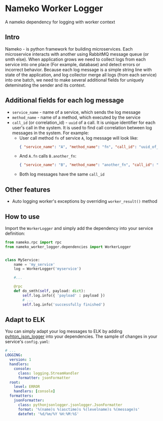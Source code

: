 # Nameko Worker Logger

A nameko dependency for logging with worker context 

## Intro

Nameko - is python framework for building microservices. Each microservice interacts with another using RabbitMQ message queue (or smth else). When application grows we need to collect logs from each service into one place (For example, database) and detect errors or incorrect behavior. Because each log message is a simple string line with state of the application, and log collector merge all logs (from each service) into one batch, we need to make several additional fields for uniquely deteminating the sender and its context. 

## Additional fields for each log message

- `service_name` - name of a service, which sends the log message
- `method_name` - name of a method, which executed by the service
- `call_id` (or correlation_id) - `uuid` of a call. It is unique identifier for each user's call in the system. It is used to find call correlation between log messages in the system.
  For example:
    - User call method `fn` of service `A`, log message will look like:
        ```json 
        { "service_name": "A", "method_name": "fn", "call_id": "uuid_of_that_call", "message": "A.fn invoked" }
        ```
    - And `A.fn` calls `B.another_fn`:
        ```json 
        { "service_name": "B", "method_name": "another_fn", "call_id": "uuid_of_that_call", "message": "B.another_fn invoked" }
        ```
    - Both log messages have the same `call_id` 

## Other features 

- Auto logging worker's exceptions by overriding `worker_result()` method

## How to use

Import the `WorkerLogger` and simply add the dependency into your service definition:

```python
from nameko.rpc import rpc
from nameko_worker_logger.dependencies import WorkerLogger


class MyService:
    name = 'my_service'
    log = WorkerLogger('myservice')

    #...

    @rpc
    def do_smth(self, payload: dict):
        self.log.info({ 'payload' : payload })
        # ...
        self.log.info('successfully finished')
```

## Adapt to ELK 

You can simply adapt your log messages to ELK by adding [pyhton_json_logger](https://github.com/madzak/python-json-logger) into your dependencies.
The sample of changes in your service's `config.yaml`:

```yaml
# ...
LOGGING:
  version: 1
  handlers:
    console:
      class: logging.StreamHandler
      formatter: jsonFormatter
  root:
    level: ERROR 
    handlers: [console]
  formatters:
    jsonFormatter:
      class: pythonjsonlogger.jsonlogger.JsonFormatter
      format: '%(name)s %(asctime)s %(levelname)s %(message)s'
      datefmt: '%d/%m/%Y %H:%M:%S'
```
